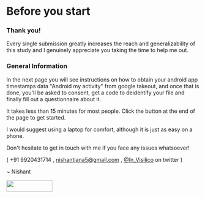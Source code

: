 # Before you start

### Thank you!

Every single submission greatly increases the reach and generalizability of this study and I genuinely appreciate you taking the time to help me out.

### General Information

In the next page you will see instructions on how to obtain your android app timestamps data "Android my activity" from google takeout, and once that is done, you'll be asked to consent, get a code to deidentify your file and finally fill out a questionnaire about it. 

It takes less than 15 minutes for most people. Click the button at the end of the page to get started.

I would suggest using a laptop for comfort, although it is just as easy on a phone.

Don't hesitate to get in touch with me if you face any issues whatsoever! 


( +91 9920431714 , nishantjana5@gmail.com , [@In_Visilico](https://twitter.com/In_Visilico) on twitter )

~ Nishant

[<img src="https://user-images.githubusercontent.com/42762378/101787108-bd8e1980-3b24-11eb-93db-17a75fb16952.png" height="30" width="120">](https://delaiglesialab.github.io/DigitalRhythmsProject/android)

